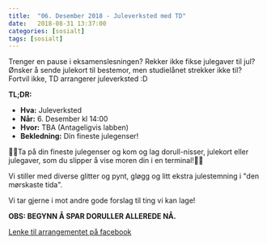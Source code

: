 ```yaml
---
title:  "06. Desember 2018 - Juleverksted med TD"
date:   2018-08-31 13:37:00
categories: [sosialt]
tags: [sosialt]
---
```


Trenger en pause i eksamenslesningen? Rekker ikke fikse julegaver til jul? Ønsker å sende julekort til bestemor, men studielånet strekker ikke til? Fortvil ikke, TD arrangerer juleverksted :D

__TL;DR:__

- **Hva:** Juleverksted
- **Når:** 6. Desember kl 14:00
- **Hvor:** TBA (Antageligvis labben)
- **Bekledning:** Din fineste julegenser!

🎅🏼Ta på din fineste julegenser og kom og lag dorull-nisser, julekort eller julegaver, som du slipper å vise moren din i en terminal!🤶🏼

Vi stiller med diverse glitter og pynt, gløgg og litt ekstra julestemning i "den mørskaste tida".

Vi tar gjerne i mot andre gode forslag til ting vi kan lage!

**OBS: BEGYNN Å SPAR DORULLER ALLEREDE NÅ.**

[Lenke til arrangementet på facebook](https://www.facebook.com/events/742631359432649/)